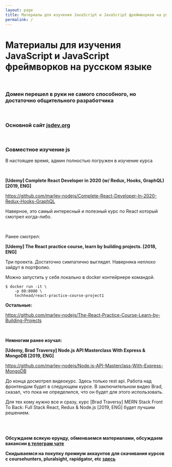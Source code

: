 ```yaml
---
layout: page
title: Материалы для изучения JavaScript и JavaScript фреймворков на русском языке
permalink: /
---
```


# Материалы для изучения JavaScript и JavaScript фреймворков на русском языке

<br/>

### Домен перешел в руки не самого способного, но достаточно общительного разработчика

<br/>

### Основной сайт <a href="https://jsdev.org">jsdev.org</a>



<br/>

### Совместное изучение js

В настоящее время, админ полностью погружен в изучение курса 

<br/>

**[Udemy] Complete React Developer in 2020 (w/ Redux, Hooks, GraphQL) [2019, ENG]**

https://github.com/marley-nodejs/Complete-React-Developer-In-2020-Redux-Hooks-GraphQL

Наверное, это самый интересный и полезный курс по React который смотрел когда-либо. 


<br/>

Ранее смотрел:

**[Udemy] The React practice course, learn by building projects. [2018, ENG]**


Три проекта. Достаточно симпатично выглядят. Наверняка неплохо зайдут в портфолио.

Можно запустить у себя локально в docker контейрнере командой.

```
$ docker run -it \
    -p 80:8080 \
    techhead/react-practice-course-project1
```

**Остальные:**

https://github.com/marley-nodejs/The-React-Practice-Course-Learn-by-Building-Projects


<br/>

**Немногим ранее изучал:**

**[Udemy, Brad Traversy] Node.js API Masterclass With Express & MongoDB [2019, ENG]**

https://github.com/marley-nodejs/Node.js-API-Masterclass-With-Express-MongoDB

До конца досмотрел видеокурс. Здесь только rest api. Работа над фронтендом будет в следующем курсе. В заключительном видео Brad, сказал, что пока не определился, что он будет для этого использовать.

Для тех кому нужно все и сразу, курс [Brad Traversy] MERN Stack Front To Back: Full Stack React, Redux & Node.js [2019, ENG] будет лучшим решением.

<br/>
<br/>

**Обсуждаем всякую ерунду, обменваемся материалами, обсуждаем вакансии <a href="/chat/">в телеграм чате</a>**

**Скидываемся на покупку премиум аккаунтов для скачивания курсов с coursehunters, pluralsight, rapidgator, etc <a href="/coursehunters-skladchina/">здесь</a>**
